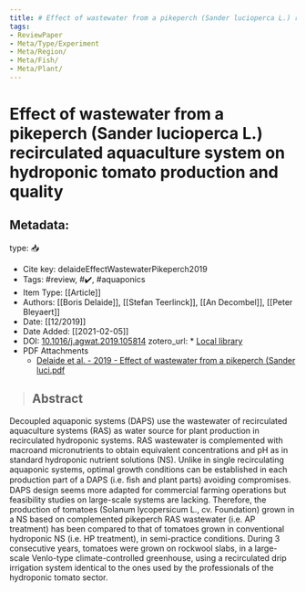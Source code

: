 ```yaml
---
title: # Effect of wastewater from a pikeperch (Sander lucioperca L.) recirculated aquaculture system on hydroponic tomato production and quality
tags:
- ReviewPaper
- Meta/Type/Experiment
- Meta/Region/
- Meta/Fish/
- Meta/Plant/
---
```


# Effect of wastewater from a pikeperch (Sander lucioperca L.) recirculated aquaculture system on hydroponic tomato production and quality

## Metadata:

type: 📥
* Cite key: delaideEffectWastewaterPikeperch2019
* Tags: #review, #✔️, #aquaponics
* Item Type: [[Article]]
* Authors: [[Boris Delaide]], [[Stefan Teerlinck]], [[An Decombel]], [[Peter Bleyaert]]
* Date: [[12/2019]]
* Date Added: [[2021-02-05]]
* DOI: [10.1016/j.agwat.2019.105814](https://doi.org/10.1016/j.agwat.2019.105814)
zotero_url: * [Local library](zotero://select/items/1_ZMPRFZRY)
* PDF Attachments
	- [Delaide et al. - 2019 - Effect of wastewater from a pikeperch (Sander luci.pdf](zotero://open-pdf/library/items/XA5BN7RE)

>## Abstract

Decoupled aquaponic systems (DAPS) use the wastewater of recirculated aquaculture systems (RAS) as water source for plant production in recirculated hydroponic systems. RAS wastewater is complemented with macroand micronutrients to obtain equivalent concentrations and pH as in standard hydroponic nutrient solutions (NS). Unlike in single recirculating aquaponic systems, optimal growth conditions can be established in each production part of a DAPS (i.e. ﬁsh and plant parts) avoiding compromises. DAPS design seems more adapted for commercial farming operations but feasibility studies on large-scale systems are lacking. Therefore, the production of tomatoes (Solanum lycopersicum L., cv. Foundation) grown in a NS based on complemented pikeperch RAS wastewater (i.e. AP treatment) has been compared to that of tomatoes grown in conventional hydroponic NS (i.e. HP treatment), in semi-practice conditions. During 3 consecutive years, tomatoes were grown on rockwool slabs, in a large-scale Venlo-type climate-controlled greenhouse, using a recirculated drip irrigation system identical to the ones used by the professionals of the hydroponic tomato sector.


